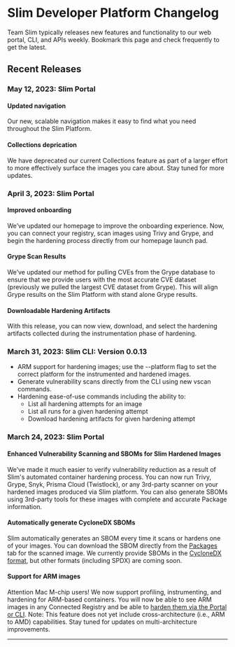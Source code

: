 # Slim Developer Platform Changelog

Team Slim typically releases new features and functionality to our web portal, CLI, and APIs weekly. Bookmark this page and check frequently to get the latest. 

## Recent Releases

### May 12, 2023: Slim Portal

#### **Updated navigation**
Our new, scalable navigation makes it easy to find what you need throughout the Slim Platform. 

#### **Collections deprication**
We have deprecated our current Collections feature as part of a larger effort to more effectively surface the images you care about. Stay tuned for more updates. 

### April 3, 2023: Slim Portal

#### **Improved onboarding**
We’ve updated our homepage to improve the onboarding experience. Now, you can connect your registry, scan images using Trivy and Grype, and begin the hardening process directly from our homepage launch pad. 

#### **Grype Scan Results** 
We’ve updated our method for pulling CVEs from the Grype database to ensure that we provide users with the most accurate CVE dataset (previously we pulled the largest CVE dataset from Grype). This will align Grype results on the Slim Platform with stand alone Grype results. 

#### **Downloadable Hardening Artifacts** 
With this release, you can now view, download, and select the hardening artifacts collected during the instrumentation phase of hardening. 

### March 31, 2023: Slim CLI: Version 0.0.13 
* ARM support for hardening images; use the --platform flag to set the correct platform for the instrumented and hardened images. 
* Generate vulnerability scans directly from the CLI using new vscan commands. 
* Hardening ease-of-use commands including the ability to:
  * List all hardening attempts for an image
  * List all runs for a given hardening attempt
  * Download hardening artifacts for given hardening attempt

### March 24, 2023: Slim Portal

#### **Enhanced Vulnerability Scanning and SBOMs for Slim Hardened Images**

We’ve made it much easier to verify vulnerability reduction as a result of Slim's automated container hardening process. You can now run Trivy, Grype, Snyk, Prisma Cloud (Twistlock), or any 3rd-party scanner on your hardened images produced via Slim platform. You can also generate SBOMs using 3rd-party tools for these images with complete and accurate Package information. 

#### **Automatically generate CycloneDX SBOMs**

Slim automatically generates an SBOM every time it scans or hardens one of your images. You can download the SBOM directly from the [Packages](/docs/container-profile#packages) tab for the scanned image. We currently provide SBOMs in the [CycloneDX format](https://owasp.org/www-project-cyclonedx/), but other formats (including SPDX) are coming soon.

#### **Support for ARM images**

Attention Mac M-chip users! We now support profiling, instrumenting, and hardening for ARM-based containers. You will now be able to see ARM images in any Connected Registry and be able to [harden them via the Portal or CLI](/docs/automated-container-hardening). Note: This feature does not yet include cross-architecture (i.e., ARM to AMD) capabilities. Stay tuned for updates on multi-architecture improvements.

***
